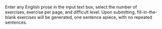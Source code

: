 Enter any English prose in the input text box, select the number of exercises, exercise per page, and difficult level. Upon submitting, fill-in-the-blank exercises will be generated, one sentence apiece,  with no repeated sentences. 
